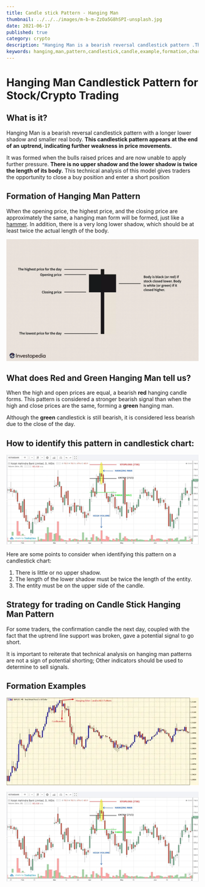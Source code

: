 ```yaml
---
title: Candle stick Pattern - Hanging Man
thumbnail: ../../../images/m-b-m-ZzOa5G8hSPI-unsplash.jpg
date: 2021-06-17
published: true
category: crypto
description: "Hanging Man is a bearish reversal candlestick pattern .This candlestick pattern appears at the end of an uptrend, indicating further weakness in price movements.This model gives traders the opportunity to close a buy position and enter a short position"
keywords: hanging,man,pattern,candlestick,candle,example,formation,chart,stocks,bearish,confirmation,formation,strategy,green,red,stick,reversal,technical,analysis,formed,bearish,real,body,chart,bullish,trade,traders,price,stock
---
```


# Hanging Man Candlestick Pattern for Stock/Crypto Trading

## What is it?

Hanging Man is a bearish reversal candlestick pattern with a longer lower shadow and smaller real body.
**This candlestick pattern appears at the end of an uptrend, indicating further weakness in price movements.**

It was formed when the bulls raised prices and are now unable to apply further pressure.
**There is no upper shadow and the lower shadow is twice the length of its body.**
This technical analysis of this model gives traders the opportunity to close a buy position and enter a short position

## Formation of Hanging Man Pattern

When the opening price, the highest price, and the closing price are approximately the same, a hanging man form will be formed, just like a [hammer](https://anothertechs.com/crypto/hammer-signal/). In addition, there is a very long lower shadow, which should be at least twice the actual length of the body.

![Hanging Man formed](../../../images/hanging-man.webp "source investopidia")

## What does Red and Green Hanging Man tell us?

When the high and open prices are equal, a bearish **red** hanging candle forms. This pattern is considered a stronger bearish signal than when the high and close prices are the same, forming a **green** hanging man.

Although the **green** candlestick is still bearish, it is considered less bearish due to the close of the day.

## How to identify this pattern in candlestick chart:

![Hanging Man strategy](../../../images/hanging-man-2.webp "source cdn")

Here are some points to consider when identifying this pattern on a candlestick chart:

1. There is little or no upper shadow.
2. The length of the lower shadow must be twice the length of the entity.
3. The entity must be on the upper side of the candle.

## Strategy for trading on Candle Stick Hanging Man Pattern

For some traders, the confirmation candle the next day, coupled with the fact that the uptrend line support was broken, gave a potential signal to go short.

It is important to reiterate that technical analysis on hanging man patterns are not a sign of potential shorting; Other indicators should be used to determine to sell signals.

## Formation Examples

![Hanging Man Chart 1](../../../images/hanging-man-chart-1.webp "source theforexgeek")

![Hangin Man Chart 2](../../../images/hanging-man-2.webp "source eqsis")
